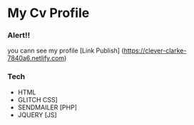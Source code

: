 # My Cv Profile



### Alert!!

you cann see my profile [Link Publish] (https://clever-clarke-7840a6.netlify.com)



### Tech

 - HTML
 - GLITCH CSS]
 - SENDMAILER [PHP]
 - JQUERY [JS]
